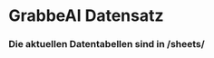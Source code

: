 































































































































































































































































































































































































































































































































































# GrabbeAI Datensatz





### Die aktuellen Datentabellen sind in /sheets/


